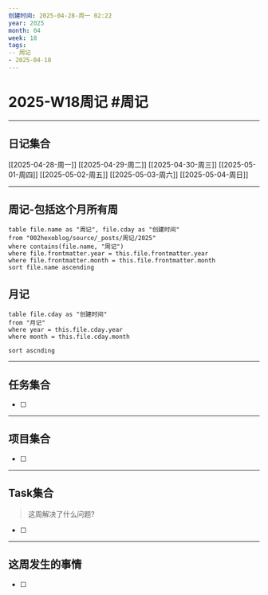 ```yaml
---
创建时间: 2025-04-28-周一 02:22 
year: 2025
month: 04
week: 18
tags: 
-- 周记
- 2025-04-18 
---
```

# 2025-W18周记 #周记 

---
## 日记集合
[[2025-04-28-周一]]
[[2025-04-29-周二]]
[[2025-04-30-周三]]
[[2025-05-01-周四]]
[[2025-05-02-周五]]
[[2025-05-03-周六]]
[[2025-05-04-周日]]

---
## 周记-包括这个月所有周
```dataview
table file.name as "周记", file.cday as "创建时间"
from "002hexoblog/source/_posts/周记/2025"
where contains(file.name, "周记")
where file.frontmatter.year = this.file.frontmatter.year
where file.frontmatter.month = this.file.frontmatter.month
sort file.name ascending
```

## 月记
```dataview
table file.cday as "创建时间"
from "月记"
where year = this.file.cday.year
where month = this.file.cday.month

sort ascnding
```

---
## 任务集合
- [ ] 
---
## 项目集合
- [ ] 
---
## Task集合
>这周解决了什么问题?

- [ ] 


---
## 这周发生的事情
- [ ]